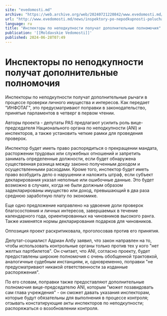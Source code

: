```yaml
---
site: "evedomosti.md"
archive: "https://web.archive.org/web/20240721220842/www.evedomosti.md/news/inspektory-po-nepodkupnosti-poluchat-dopolnitelnye-polnomoch"
url: "http://www.evedomosti.md/news/inspektory-po-nepodkupnosti-poluchat-dopolnitelnye-polnomoch"
language: ru
title: "Инспекторы по неподкупности получат дополнительные полномочия"
publication: '[[Moldavskie Vedomosti]]'
published: 2024-06-28T07:49
---
```


# Инспекторы по неподкупности получат дополнительные полномочия

Инспекторы по неподкупности получат дополнительные рычаги в процессе проверки личного имущества и интересов. Как передает "ИНФОТАГ", это предусматривают поправки в законодательство, принятые парламентов в четверг в первом чтении.

Авторы проекта - депутаты PAS предлагают усилить роль вице-председателя Национального органа по неподкупности (ANI) и инспекторов, а также установить четкие рамки для проведения проверок.

Инспектор будет иметь право распорядиться о прекращении мандата, расторжении трудовых или служебных отношений и запретить занимать определенные должности, если будет обнаружена существенная разница между законно полученным доходом и осуществленными расходами. Кроме того, инспектор будет иметь право возбудить дело о нарушении и наложить штраф, если субъект декларирования указал неполные или ошибочные данные. Это будет возможно в случаях, когда не были должным образом задекларированы имущество или доход, превышающий в два раза среднюю заработную плату по экономике.

Еще одно предложение направлено на удвоение доли проверок благосостояния и личных интересов, завершаемых в течение календарного года, ориентированных на чиновников высокого ранга. Также изменятся нормы декларирования подарков для чиновников.

Оппозиция проект раскритиковала, проголосовав против его принятия.

Депутат-социалист Адриан Албу заявил, что закон направлен на то, чтобы использовать контрольные органы только против тех у кого "нет желтых партбилетов". Он считает, что ANI, согласно проекту, будет предоставлены широкие полномочия с очень обобщенной трактовкой, аналогичные судебным инстанциям, и, одновременно, поправки "не предусматривают никакой ответственности за изданные распоряжения".

По его словам, поправки также предоставляют дополнительные полномочия вице-председателю ANI, которым "может позавидовать сам глава учреждения" - он сможет давать указания инспекторам, которые будут обязательны для выполнения в процессе контроля; отзывать констатирующие акты инспекторов по неподкупности; распоряжаться о возобновлении контроля.